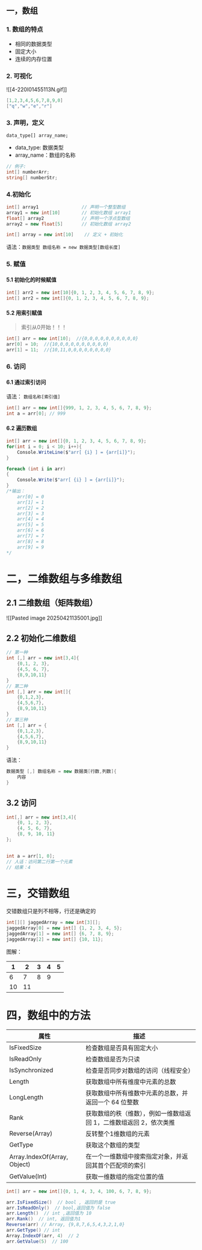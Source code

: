 ## 一，数组
### 1. 数组的特点
- 相同的数据类型
- 固定大小
- 连续的内存位置
### 2. 可视化
![[4-220I01455113N.gif]]
```C#
[1,2,3,4,5,6,7,8,9,0]
["q","w","e","r"]
```
### 3. 声明，定义
``data_type[] array_name;``
- data_type: 数据类型
- array_name：数组的名称
```C#
// 例子:
int[] numberArr; 
string[] numberStr; 
```
### 4.初始化
```C#
int[] array1                // 声明一个整型数组  
array1 = new int[10]        // 初始化数组 array1
float[] array2              // 声明一个浮点型数组  
array2 = new float[5]       // 初始化数组 array2

int[] array = new int[10]    // 定义 + 初始化
```
语法：``数据类型 数组名称 = new 数据类型[数组长度]``

### 5. 赋值
#### 5.1 初始化的时候赋值
```C#
int[] arr2 = new int[10]{0, 1, 2, 3, 4, 5, 6, 7, 8, 9};
int[] arr2 = new int[]{0, 1, 2, 3, 4, 5, 6, 7, 8, 9};
```
#### 5.2 用索引赋值
> 索引从0开始！！！
```C#
int[] arr = new int[10];  //{0,0,0,0,0,0,0,0,0,0}
arr[0] = 10;  //{10,0,0,0,0,0,0,0,0,0}
arr[1] = 11;  //{10,11,0,0,0,0,0,0,0,0}
```

### 6. 访问
#### 6.1 通过索引访问
语法： ``数组名称[索引值]``

```C#
int[] arr = new int[]{999, 1, 2, 3, 4, 5, 6, 7, 8, 9};  
int a = arr[0]; // 999
```
#### 6.2 遍历数组
```C#
int[] arr = new int[]{0, 1, 2, 3, 4, 5, 6, 7, 8, 9};
for(int i = 0; i < 10; i++){
	Console.WriteLine($"arr[ {i} ] = {arr[i]}");
}

foreach (int i in arr) 
{ 
    Console.Write($"arr[ {i} ] = {arr[i]}");
} 
/*输出：
	arr[0] = 0  
	arr[1] = 1  
	arr[2] = 2  
	arr[3] = 3  
	arr[4] = 4  
	arr[5] = 5  
	arr[6] = 6  
	arr[7] = 7  
	arr[8] = 8  
	arr[9] = 9
*/
```

# 二，二维数组与多维数组
## 2.1 二维数组（矩阵数组）

![[Pasted image 20250421135001.jpg]]

## 2.2 初始化二维数组
```C#
// 第一种
int [,] arr = new int[3,4]{
	{0,1, 2, 3},
	{4,5, 6, 7},
	{8,9,10,11}
}
// 第二种
int [,] arr = new int[]{
	{0,1,2,3},
	{4,5,6,7},
	{8,9,10,11}
}
// 第三种
int [,] arr = {
	{0,1,2,3},
	{4,5,6,7},
	{8,9,10,11}
}
```
语法：
```C#
数据类型 [,] 数组名称 = new 数据类[行数,列数]{
	内容
}
```
## 3.2 访问
```C#
int[,] arr = new int[3,4]{  
    {0, 1, 2, 3},  
    {4, 5, 6, 7},  
    {8, 9, 10, 11}  
};  

  
int a = arr[1, 0];
// 人话：访问第二行第一个元素
// 结果：4
```
# 三，交错数组

交错数组只是列不相等，行还是确定的

```C#
int[][] jaggedArray = new int[3][];
jaggedArray[0] = new int[] {1, 2, 3, 4, 5};  
jaggedArray[1] = new int[] {6, 7, 8, 9};  
jaggedArray[2] = new int[] {10, 11};
```

图解：

| 1   | 2   | 3   | 4   | 5   |
| --- | --- | --- | --- | --- |
| 6   | 7   | 8   | 9   |     |
| 10  | 11  |     |     |     |
# 四，数组中的方法
| 属性                           | 描述                                  |
| ---------------------------- | ----------------------------------- |
| IsFixedSize                  | 检查数组是否具有固定大小                        |
| IsReadOnly                   | 检查数组是否为只读                           |
| IsSynchronized               | 检查是否同步对数组的访问（线程安全）                  |
| Length                       | 获取数组中所有维度中元素的总数                     |
| LongLength                   | 获取数组中所有维数中元素的总数，并返回一个 64 位整数        |
| Rank                         | 获取数组的秩（维数），例如一维数组返回 1，二维数组返回 2，依次类推 |
| Reverse(Array)               | 反转整个1维数组的元素                         |
| GetType                      | 获取这个数组的类型                           |
| Array.IndexOf(Array, Object) | 在一个一维数组中搜索指定对象，并返回其首个匹配项的索引         |
| GetValue(Int)                | 获取一维数组的指定位置的值                       |

```C#
int[] arr = new int[]{0, 1, 4, 3, 4, 100, 6, 7, 8, 9};

arr.IsFixedSize()  // bool , 返回的是 true
arr.IsReadOnly()  // bool,返回值为 false
arr.Length()  // int ,返回值为 10
arr.Rank()  // int, 返回值为1
Reverse(arr) // Array, {9,8,7,6,5,4,3,2,1,0}
arr.GetType() // int
Array.IndexOF(arr, 4)  // 2
arr.GetValue(5)  // 100
```